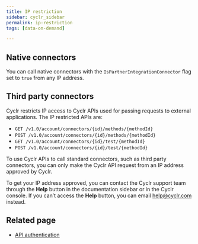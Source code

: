```yaml
---
title: IP restriction
sidebar: cyclr_sidebar
permalink: ip-restriction
tags: [data-on-demand]

---
```


## Native connectors

You can call native connectors with the `IsPartnerIntegrationConnector` flag set to `true` from any IP address.

## Third party connectors
Cyclr restricts IP access to Cyclr APIs used for passing requests to external applications. The IP restricted APIs are:

*  `GET /v1.0/account/connectors/{id}/methods/{methodId}` 
*  `POST /v1.0/account/connectors/{id}/methods/{methodId}`
*  `GET /v1.0/account/connectors/{id}/test/{methodId}`
*  `POST /v1.0/account/connectors/{id}/test/{methodId}`

To use Cyclr APIs to call standard connectors, such as third party connectors, you can only make the Cyclr API request from an IP address approved by Cyclr. 

To get your IP address approved, you can contact the Cyclr support team through the **Help** button in the documentation sidebar or in the Cyclr console. If you can’t access the **Help** button, you can email help@cyclr.com instead.

## Related page

*  [API authentication](api-authentication)
